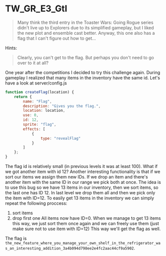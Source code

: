 # TW_GR_E3_GtI

> Many think the third entry in the Toaster Wars: Going Rogue series didn't live up to Explorers due to its simplified gameplay, but I liked the new plot and ensemble cast better. Anyway, this one also has a flag that I can't figure out how to get...

Hints:

> Clearly, you can't get to the flag. But perhaps you don't need to go over to it at all?

One year after the competitions I decided to try this challenge again. During gameplay I realized that many items in the inventory have the same id.
Let's have a look at server/config.js
```js
function createFlag(location) {
	return {
		name: "Flag",
		description: "Gives you the flag.",
		location: location,
		use: 0,
		id: 12,
		sprite: "flag",
		effects: [
			{
				type: "revealFlag"
			}
		]
	};
}
```
The flag id is relatively small (in previous levels it was at least 100). What if we got another item with id 12?
Another interesting functionality is that if we sort our items we assign them new IDs. If we drop an item and there's another item with the same ID in our range we pick both at once.
The idea is to use this bug so we have 13 items in our inventory, then we sort items, so the last one has ID 12. In last level we drop them all and then we pick only the item with ID=12.
To easily get 13 items in the inventory we can simply repeat the following proccess:
1. sort items
2. drop first one
All items now have ID=0. When we manage to get 13 items this way, we just sort them once again and we can freely use them (just make sure not to use item with ID=12)
This way we'll get the flag as well.

The flag is `the_new_feature_where_you_manage_your_own_shelf_in_the_refrigerator_was_an_interesting_addition_3a4b094d798ee2e4fc2aac44cf9a5902`.
